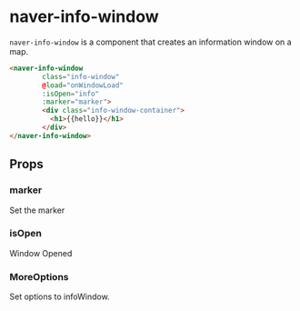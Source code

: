 # naver-info-window
`naver-info-window` is a component that creates an information window on a map.
```html
<naver-info-window
        class="info-window"
        @load="onWindowLoad"
        :isOpen="info"
        :marker="marker">
        <div class="info-window-container">
          <h1>{{hello}}</h1>
        </div>
</naver-info-window>
```
## Props
### marker
Set the marker
### isOpen
Window Opened
### MoreOptions
Set options to infoWindow.